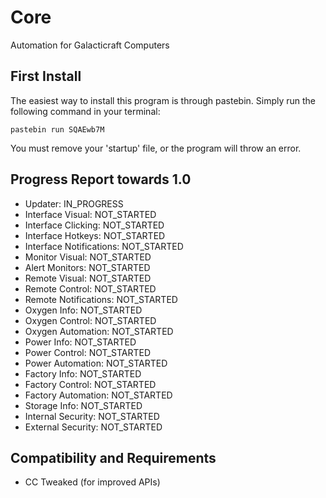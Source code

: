 # Core
Automation for Galacticraft Computers

## First Install
The easiest way to install this program is through pastebin. Simply run the following command in your terminal:

```pastebin run SQAEwb7M```

You must remove your 'startup' file, or the program will throw an error.

## Progress Report towards 1.0

- Updater: IN_PROGRESS
- Interface Visual: NOT_STARTED
- Interface Clicking: NOT_STARTED
- Interface Hotkeys: NOT_STARTED
- Interface Notifications: NOT_STARTED
- Monitor Visual: NOT_STARTED
- Alert Monitors: NOT_STARTED
- Remote Visual: NOT_STARTED
- Remote Control: NOT_STARTED
- Remote Notifications: NOT_STARTED
- Oxygen Info: NOT_STARTED
- Oxygen Control: NOT_STARTED
- Oxygen Automation: NOT_STARTED
- Power Info: NOT_STARTED
- Power Control: NOT_STARTED
- Power Automation: NOT_STARTED
- Factory Info: NOT_STARTED
- Factory Control: NOT_STARTED
- Factory Automation: NOT_STARTED
- Storage Info: NOT_STARTED
- Internal Security: NOT_STARTED
- External Security: NOT_STARTED

## Compatibility and Requirements
- CC Tweaked (for improved APIs)
